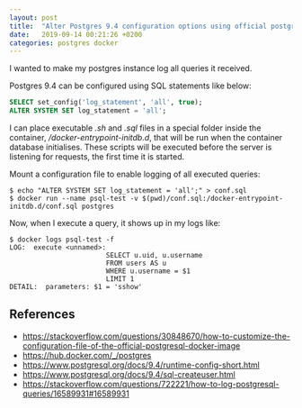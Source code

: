 ```yaml
---
layout: post
title:  "Alter Postgres 9.4 configuration options using official postgres docker image"
date:   2019-09-14 00:21:26 +0200
categories: postgres docker
---
```


I wanted to make my postgres instance log all queries it received.

Postgres 9.4 can be configured using SQL statements like below:

```sql
SELECT set_config('log_statement', 'all', true);
ALTER SYSTEM SET log_statement = 'all';
```

I can place executable *.sh* and *.sql* files in a special folder inside
the container, */docker-entrypoint-initdb.d*, that will be run when the
container database initialises. These scripts will be executed before the
server is listening for requests, the first time it is started.

Mount a configuration file to enable logging of all executed queries:

```terminal
$ echo "ALTER SYSTEM SET log_statement = 'all';" > conf.sql
$ docker run --name psql-test -v $(pwd)/conf.sql:/docker-entrypoint-initdb.d/conf.sql postgres
```

Now, when I execute a query, it shows up in my logs like:

```terminal
$ docker logs psql-test -f
LOG:  execute <unnamed>:
                        SELECT u.uid, u.username
                        FROM users AS u
                        WHERE u.username = $1
                        LIMIT 1
DETAIL:  parameters: $1 = 'sshow'
```

## References
- https://stackoverflow.com/questions/30848670/how-to-customize-the-configuration-file-of-the-official-postgresql-docker-image
- https://hub.docker.com/_/postgres
- https://www.postgresql.org/docs/9.4/runtime-config-short.html
- https://www.postgresql.org/docs/9.4/sql-createuser.html
- https://stackoverflow.com/questions/722221/how-to-log-postgresql-queries/16589931#16589931

